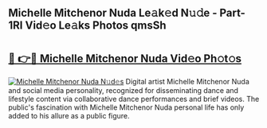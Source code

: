 ## Michelle Mitchenor Nuda Le𝚊k𝚎d N𝚞𝚍e - Part-1RI Vid𝚎o Le𝚊ks Photos qmsSh

# <h2><a href="http://fbd67c.evod.top/?m=Michelle+Mitchenor+Nuda">🔗 👉🔴 Michelle Mitchenor Nuda Vid𝚎o Ph𝚘t𝚘s</a></h2>

[![Michelle Mitchenor Nuda N𝚞d𝚎s](https://i.imgur.com/8V9OHl7.gif)](http://fbd67c.evod.top/?m=Michelle+Mitchenor+Nuda)
Digital artist Michelle Mitchenor Nuda and social media personality, recognized for disseminating dance and lifestyle content via collaborative dance performances and brief videos. The public's fascination with Michelle Mitchenor Nuda personal life has only added to his allure as a public figure. 

